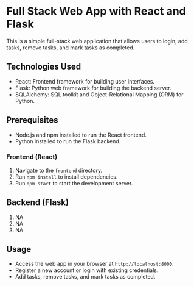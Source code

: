 # Full Stack Web App with React and Flask

This is a simple full-stack web application that allows users to login, add tasks, remove tasks, and mark tasks as completed.

## Technologies Used

- React: Frontend framework for building user interfaces.
- Flask: Python web framework for building the backend server.
- SQLAlchemy: SQL toolkit and Object-Relational Mapping (ORM) for Python.

## Prerequisites

- Node.js and npm installed to run the React frontend.
- Python installed to run the Flask backend.

### Frontend (React)

1. Navigate to the `frontend` directory.
2. Run `npm install` to install dependencies.
3. Run `npm start` to start the development server.

## Backend (Flask)

1. NA
2. NA
3. NA

## Usage

- Access the web app in your browser at `http://localhost:8000`.
- Register a new account or login with existing credentials.
- Add tasks, remove tasks, and mark tasks as completed.

